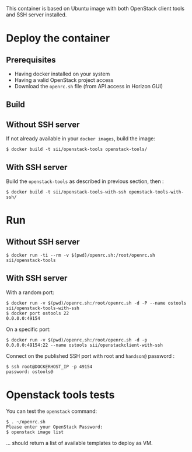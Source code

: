 This container is based on Ubuntu image with both OpenStack client tools and SSH server installed.

# Deploy the container

## Prerequisites

* Having docker installed on your system
* Having a valid OpenStack project access
* Download the `openrc.sh` file (from API access in Horizon GUI)

## Build

## Without SSH server

If not already available in your `docker images`, build the image:

```
$ docker build -t sii/openstack-tools openstack-tools/
```

## With SSH server

Build the `openstack-tools` as described in previous section, then :

```
$ docker build -t sii/openstack-tools-with-ssh openstack-tools-with-ssh/
```

# Run

## Without SSH server

```
$ docker run -ti --rm -v $(pwd)/openrc.sh:/root/openrc.sh sii/openstack-tools
```

## With SSH server

With a random port:

```
$ docker run -v $(pwd)/openrc.sh:/root/openrc.sh -d -P --name ostools sii/openstack-tools-with-ssh
$ docker port ostools 22
0.0.0.0:49154
```

On a specific port:

```
$ docker run -v $(pwd)/openrc.sh:/root/openrc.sh -d -p 0.0.0.0:49154:22 --name ostools sii/openstackclient-with-ssh
```

Connect on the published SSH port with root and `handson@` password :

```
$ ssh root@DOCKERHOST_IP -p 49154
password: ostools@
```

# Openstack tools tests

You can test the `openstack` command:

```
$ . ~/openrc.sh
Please enter your OpenStack Password:
$ openstack image list
```

... should return a list of available templates to deploy as VM.
